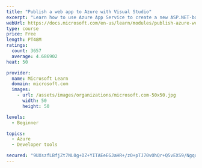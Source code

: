 ```yaml
---
title: "Publish a web app to Azure with Visual Studio"
excerpt: "Learn how to use Azure App Service to create a new ASP.NET-based web app, then publish and update directly from Visual Studio."
webUrl: https://docs.microsoft.com/en-us/learn/modules/publish-azure-web-app-with-visual-studio/
type: course
price: Free
length: PT48M
ratings:
  count: 3657
  average: 4.686902
heat: 50

provider:
  name: Microsoft Learn
  domain: microsoft.com
  images:
    - url: /assets/images/organizations/microsoft.com-50x50.jpg
      width: 50
      height: 50

levels:
  - Beginner

topics:
  - Azure
  - Developer tools

secured: "9UXszfLBfjZt7NL0g+DZ+YITAEeEGJaHR+/zO+pTJ70vOhQr+Q5vEXS9/NgqobTrjW6HqlXtAAZTXZXwkpv/WhLwnzUKgL+IaiChKu4XDOiL3pZFr6H8d+MSoEyMMHe8KdibjB7YeG+8mWIMvMGT8gVyV3NdkKBNhwnESE6l4PJZ0NYaHnv5gBNf77sNcGEvbbpXziTjtPBZ/ezavY30tLXSrnwqbntGJKbBEDN9g4zLU3L7Hzp58Cb71jIOv1ElD8e/BClxOqP/WCysJN8NImNKb5x1BKHW4d2D0u8pINDXmmJFq/cfwSsFweFEbkkVapoibG+Qn0qWkXcavl/Xi4ladEh0agD9Q6JA1Yyrf0Gt9mnYSmNLJLM/5DNzoOiVRV/a6w5Qrg1GkYCsXOTDtubxHH9HzL3tEEBbYmwU5L4=;5/LICTznPnRiuUfxUBqiEQ=="
---
```


